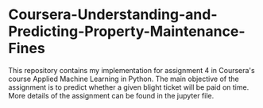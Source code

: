 # Coursera-Understanding-and-Predicting-Property-Maintenance-Fines
This repository contains my implementation for assignment 4 in Coursera's course Applied Machine Learning in Python. The main objective of the assignment is to predict whether a given blight ticket will be paid on time. More details of the assignment can be found in the jupyter file.


